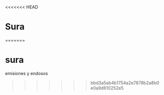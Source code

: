 <<<<<<< HEAD
# Sura
 
=======
# sura
emisiones y endosos
>>>>>>> bbd3a5ab4b1754a2e7878b2a8b0e0a9d610252e5
